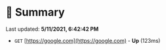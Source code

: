 # 📖 Summary
Last updated: **5/11/2021, 6:42:42 PM**

- `GET` [https://google.com](https://google.com) - **Up** (123ms)
